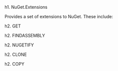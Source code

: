 h1. NuGet.Extensions

Provides a set of extensions to NuGet.  These include:

h2. GET

h2. FINDASSEMBLY

h2. NUGETIFY

h2. CLONE

h2. COPY